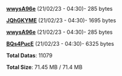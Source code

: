 [**wwysA96e**](/data/wwysA96e.txt) (21/02/23 - 04:30)- 285 bytes

[**JQhGKYME**](/data/JQhGKYME.txt) (21/02/23 - 04:30)- 1695 bytes

[**wwysA96e**](/data/wwysA96e.txt) (21/02/23 - 04:30)- 285 bytes

[**BQs4PucE**](/data/BQs4PucE.txt) (21/02/23 - 04:30)- 6325 bytes

**Total Datas**: 11079

**Total Size**: 71.45 MB / 71.4 MB